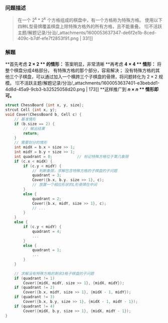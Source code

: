 
### 问题描述
> 在一个 $2^k * 2^k$  个方格组成的棋盘中，有一个方格称为特殊方格。
> 使用以下四种L型骨牌覆盖棋盘上除特殊方格外的所有方格，且不能重叠。
> ![[不活跃主题/解题记录/分治/_attachments/1600053637347-de6f2e1b-8ced-409c-b7df-efe7f2853f91.png | 331]]



### 解题
**首先考虑 **$2\times 2$ ** 的情形：**
	答案明显，非常清晰
**再考虑 **$4\times 4$ ** 情形：**
	将整个棋盘分成4格部分。
	有特殊方格的那个部分，容易解决；
	没有特殊方格的其他三个子棋盘，可以通过加入一个横跨三个子棋盘的骨牌，将问题转化为 $2 \times 2$  规模。
![[不活跃主题/解题记录/分治/_attachments/1600053637401-e3bebdd1-4d8d-45a9-9cb3-b32525058d20.png | 173]]
**这样推广到 **$n\times n$ ** 情形即可。**
```cpp
struct ChessBoard {int x, y, size};
strcut Cell {int x, y};
void Cover(ChessBoard b, Cell c) {
	// 基准情形
    if (b.size == 2) {
    	// 输出结果
        return;
    }
    // 需要划分的情形
    int midX = b.x + size >> 1;
    int midY = b.y + size >> 1;
    int quadrant = 0;			// 标记特殊方格位于第几象限
    if (c.x < midX) {
    	if (c.y < midY) {
            // 判断象限，求解包含特殊方格的子棋盘的子问题
        	quadrant = 3;
    		Cover({b.x, b.y. size >> 1}, c);
            // 放置一个相应形状的L形骨牌在中间
        }
        else {
        	quadrant = 2;
            Cover({b.x, midY, size >> 1}, c);
            // ...
        }
    }
    else {
    	if (c.y < midY) {
        	quadrant = 4;
            ...
        }
        else {
        	quadrant = 1;
            ...
        }	
    }
    
    // 求解没有特殊方格的剩余3格子棋盘的子问题
    if (quadrant != 1)
        Cover({midX, midY, size >> 1}, {midX, midY});
    if (quadrant != 2)
        Cover({b.x, midY, size >> 1}, {midX - 1, midY});
    if (quadrant != 3)
        Cover({b.x, b.y, size >> 1}, {midX - 1, midY - 1});
    if (quadrant != 4)
        Cover({midX, b.y, size >> 1}, {midX, midY - 1});
}
```
